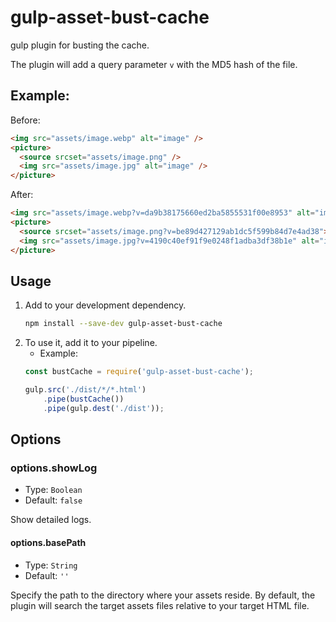# gulp-asset-bust-cache

gulp plugin for busting the cache.

The plugin will add a query parameter `v` with the MD5 hash of the file.

## Example:

Before:

```html
<img src="assets/image.webp" alt="image" />
<picture>
  <source srcset="assets/image.png" />
  <img src="assets/image.jpg" alt="image" />
</picture>
```

After:

```html
<img src="assets/image.webp?v=da9b38175660ed2ba5855531f00e8953" alt="image">
<picture>
  <source srcset="assets/image.png?v=be89d427129ab1dc5f599b84d7e4ad38">
  <img src="assets/image.jpg?v=4190c40ef91f9e0248f1adba3df38b1e" alt="image">
</picture>
```

## Usage

1. Add to your development dependency.
    ```bash
    npm install --save-dev gulp-asset-bust-cache
    ```
1. To use it, add it to your pipeline.
    - Example:
    ```javascript
    const bustCache = require('gulp-asset-bust-cache');

    gulp.src('./dist/*/*.html')
        .pipe(bustCache())
        .pipe(gulp.dest('./dist'));
    ```

## Options

### options.showLog

- Type: `Boolean`
- Default: `false`

Show detailed logs.

#### options.basePath

- Type: `String`
- Default: `''`

Specify the path to the directory where your assets reside. By default, the plugin will search the target assets files relative to your target HTML file.
